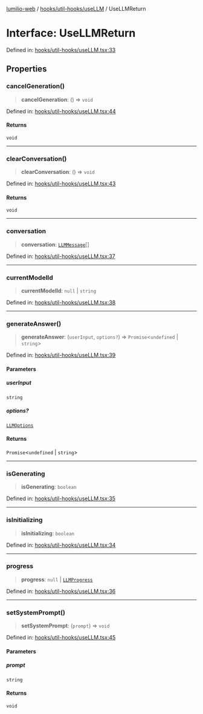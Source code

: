 [lumilio-web](../../../../modules.md) / [hooks/util-hooks/useLLM](../index.md) / UseLLMReturn

# Interface: UseLLMReturn

Defined in: [hooks/util-hooks/useLLM.tsx:33](https://github.com/EdwinZhanCN/Lumilio-Photos/blob/50447139bbcd8646ed06f83c6f5775c49db37354/web/src/hooks/util-hooks/useLLM.tsx#L33)

## Properties

### cancelGeneration()

> **cancelGeneration**: () => `void`

Defined in: [hooks/util-hooks/useLLM.tsx:44](https://github.com/EdwinZhanCN/Lumilio-Photos/blob/50447139bbcd8646ed06f83c6f5775c49db37354/web/src/hooks/util-hooks/useLLM.tsx#L44)

#### Returns

`void`

***

### clearConversation()

> **clearConversation**: () => `void`

Defined in: [hooks/util-hooks/useLLM.tsx:43](https://github.com/EdwinZhanCN/Lumilio-Photos/blob/50447139bbcd8646ed06f83c6f5775c49db37354/web/src/hooks/util-hooks/useLLM.tsx#L43)

#### Returns

`void`

***

### conversation

> **conversation**: [`LLMMessage`](LLMMessage.md)[]

Defined in: [hooks/util-hooks/useLLM.tsx:37](https://github.com/EdwinZhanCN/Lumilio-Photos/blob/50447139bbcd8646ed06f83c6f5775c49db37354/web/src/hooks/util-hooks/useLLM.tsx#L37)

***

### currentModelId

> **currentModelId**: `null` \| `string`

Defined in: [hooks/util-hooks/useLLM.tsx:38](https://github.com/EdwinZhanCN/Lumilio-Photos/blob/50447139bbcd8646ed06f83c6f5775c49db37354/web/src/hooks/util-hooks/useLLM.tsx#L38)

***

### generateAnswer()

> **generateAnswer**: (`userInput`, `options?`) => `Promise`\<`undefined` \| `string`\>

Defined in: [hooks/util-hooks/useLLM.tsx:39](https://github.com/EdwinZhanCN/Lumilio-Photos/blob/50447139bbcd8646ed06f83c6f5775c49db37354/web/src/hooks/util-hooks/useLLM.tsx#L39)

#### Parameters

##### userInput

`string`

##### options?

[`LLMOptions`](LLMOptions.md)

#### Returns

`Promise`\<`undefined` \| `string`\>

***

### isGenerating

> **isGenerating**: `boolean`

Defined in: [hooks/util-hooks/useLLM.tsx:35](https://github.com/EdwinZhanCN/Lumilio-Photos/blob/50447139bbcd8646ed06f83c6f5775c49db37354/web/src/hooks/util-hooks/useLLM.tsx#L35)

***

### isInitializing

> **isInitializing**: `boolean`

Defined in: [hooks/util-hooks/useLLM.tsx:34](https://github.com/EdwinZhanCN/Lumilio-Photos/blob/50447139bbcd8646ed06f83c6f5775c49db37354/web/src/hooks/util-hooks/useLLM.tsx#L34)

***

### progress

> **progress**: `null` \| [`LLMProgress`](LLMProgress.md)

Defined in: [hooks/util-hooks/useLLM.tsx:36](https://github.com/EdwinZhanCN/Lumilio-Photos/blob/50447139bbcd8646ed06f83c6f5775c49db37354/web/src/hooks/util-hooks/useLLM.tsx#L36)

***

### setSystemPrompt()

> **setSystemPrompt**: (`prompt`) => `void`

Defined in: [hooks/util-hooks/useLLM.tsx:45](https://github.com/EdwinZhanCN/Lumilio-Photos/blob/50447139bbcd8646ed06f83c6f5775c49db37354/web/src/hooks/util-hooks/useLLM.tsx#L45)

#### Parameters

##### prompt

`string`

#### Returns

`void`
